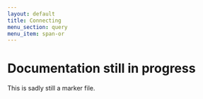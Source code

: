 ```yaml
---
layout: default
title: Connecting
menu_section: query
menu_item: span-or
---
```



# Documentation still in progress

This is sadly still a marker file.


